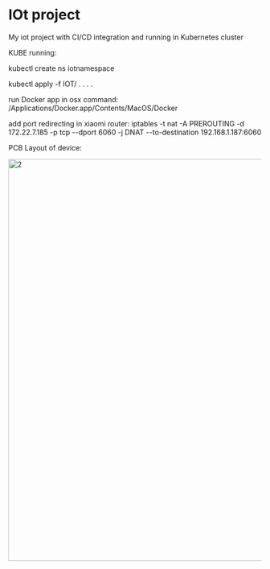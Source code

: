 # IOt project

My iot project with CI/CD integration and running in Kubernetes cluster

KUBE running:

kubectl create ns iotnamespace

kubectl apply -f IOT/
.
.
.
.

run Docker app in osx command:
/Applications/Docker.app/Contents/MacOS/Docker


add port redirecting in xiaomi router:
iptables -t nat -A PREROUTING -d 172.22.7.185 -p tcp --dport 6060 -j DNAT --to-destination 192.168.1.187:6060

PCB Layout of device:

<img width="799" alt="2" src="https://user-images.githubusercontent.com/64518378/125844978-dd35f54c-6c29-42c0-bfd5-5ef47cc1e5ab.png">

